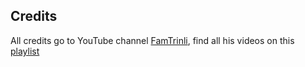 ## Credits

All credits go to YouTube channel [FamTrinli](https://www.youtube.com/channel/UCC7qpnId5RIQruKDJOt2exw), find all his videos on this [playlist](https://www.youtube.com/playlist?list=PLB_ibvUSN7mzUffhiay5g5GUHyJRO4DYr)
